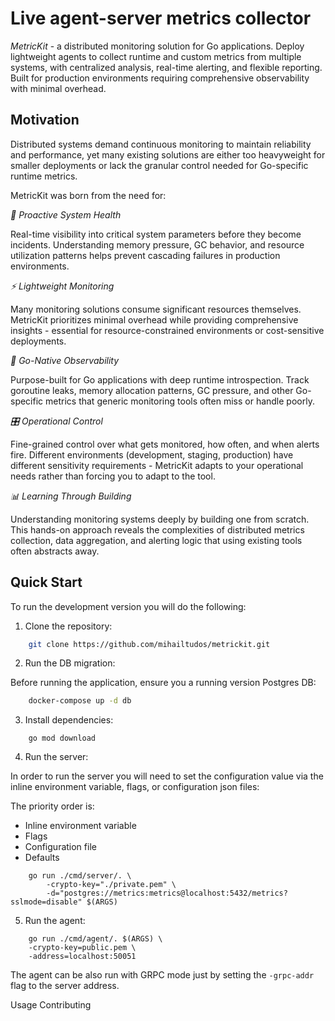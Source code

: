# Live agent-server metrics collector

*MetricKit* - a distributed monitoring solution for Go applications. Deploy lightweight agents to collect runtime and custom metrics from multiple systems, with centralized analysis, real-time alerting, and flexible reporting. Built for production environments requiring comprehensive observability with minimal overhead.

## Motivation

Distributed systems demand continuous monitoring to maintain reliability and performance, yet many existing solutions are either too heavyweight for smaller deployments or lack the granular control needed for Go-specific runtime metrics.

MetricKit was born from the need for:

*🎯 Proactive System Health*

Real-time visibility into critical system parameters before they become incidents. Understanding memory pressure, GC behavior, and resource utilization patterns helps prevent cascading failures in production environments.

*⚡ Lightweight Monitoring*

Many monitoring solutions consume significant resources themselves. MetricKit prioritizes minimal overhead while providing comprehensive insights - essential for resource-constrained environments or cost-sensitive deployments.

*🔧 Go-Native Observability*

Purpose-built for Go applications with deep runtime introspection. Track goroutine leaks, memory allocation patterns, GC pressure, and other Go-specific metrics that generic monitoring tools often miss or handle poorly.

*🎛️ Operational Control*

Fine-grained control over what gets monitored, how often, and when alerts fire. Different environments (development, staging, production) have different sensitivity requirements - MetricKit adapts to your operational needs rather than forcing you to adapt to the tool.

*📊 Learning Through Building*

Understanding monitoring systems deeply by building one from scratch. This hands-on approach reveals the complexities of distributed metrics collection, data aggregation, and alerting logic that using existing tools often abstracts away.

## Quick Start

To run the development version you will do the following:

1. Clone the repository:

```bash
    git clone https://github.com/mihailtudos/metrickit.git
```

2. Run the DB migration:

Before running the application, ensure you a running version Postgres DB:

```bash
    docker-compose up -d db
```

3. Install dependencies:

```shell
    go mod download
```

4. Run the server:

In order to run the server you will need to set the configuration value via the inline environment variable, flags, or configuration json files:

The priority order is:
 - Inline environment variable
 - Flags
 - Configuration file
 - Defaults

```shell
    go run ./cmd/server/. \
		-crypto-key="./private.pem" \
		-d="postgres://metrics:metrics@localhost:5432/metrics?sslmode=disable" $(ARGS)
```

5. Run the agent:

```shell
    go run ./cmd/agent/. $(ARGS) \ 
    -crypto-key=public.pem \ 
    -address=localhost:50051
```

The agent can be also run with GRPC mode just by setting the `-grpc-addr` flag to the server address.

Usage
Contributing
